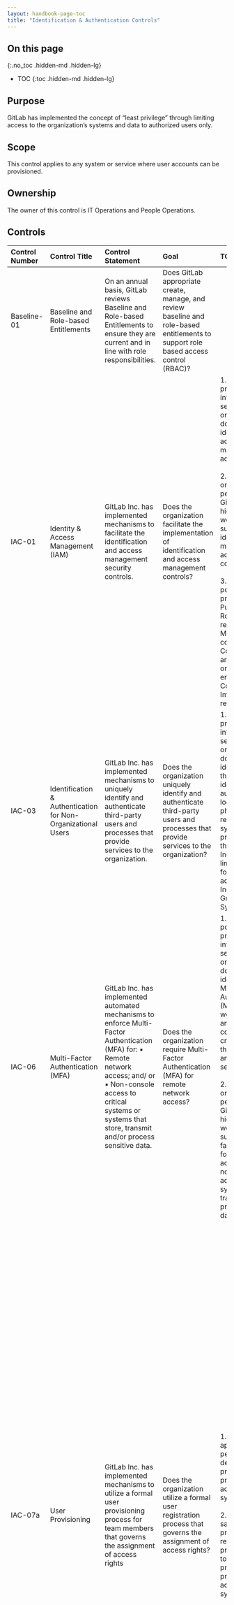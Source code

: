 ```yaml
---
layout: handbook-page-toc
title: "Identification & Authentication Controls"
---
```


## On this page
{:.no_toc .hidden-md .hidden-lg}

- TOC
{:toc .hidden-md .hidden-lg}

## Purpose
GitLab has implemented the concept of “least privilege” through limiting access to the organization’s systems and data to authorized users only.

## Scope
This control applies to any system or service where user accounts can be provisioned.

## Ownership
The owner of this control is IT Operations and People Operations.

## Controls

| Control Number | Control Title | Control Statement | Goal | TOD | TOE | 
|:---------|:-------------|:------|:-----|:-----|:-----|
| Baseline-01 | Baseline and Role-based Entitlements | On an annual basis, GitLab reviews Baseline and Role-based Entitlements to ensure they are current and in line with role responsibilities. | Does GitLab appropriate create, manage, and review baseline and role-based entitlements to support role based access control (RBAC)? | | |
| IAC-01 | Identity & Access Management (IAM) | GitLab Inc. has implemented mechanisms to facilitate the identification and access management security controls. | Does the organization facilitate the implementation of identification and access management controls? | 1. Identify policies, procedures, information security program or other relevant documents that identify and outline access management and access control. <br> <br> 2. Interview key organizational personnel within GitLab to discuss high level workflows that support the identification and management of access and access control. <br> <br> 3. Examine policies and procedures for: Purpose; Scope; Roles and responsibilities; Management commitment; Coordination among organizational entities; Compliance; and Implementation requirements. | 1. Examine policies, procedures, information security program or other relevant documents for evidence that the procedures facilitate implementation of access management over security software, infrastructure, architectures and they relate to access management security controls. | 
| IAC-03 | Identification & Authentication for Non-Organizational Users | GitLab Inc. has implemented mechanisms to uniquely identify and authenticate third-party users and processes that provide services to the organization. | Does the organization uniquely identify and authenticate third-party users and processes that provide services to the organization? | 1. Identify policies, procedures, the information security program or other relevant documents that identify and outline third party users identification, authentication and logical and physical access requirements for systems that provide services to the organization. Including but not limited to to following accounts: Individual Shared Group Temporary System. | 1. Pull a population of all third party user accounts for evidence that unique identifiers and access rights are being applied according to documentation identified in the ToD. | 
| IAC-06 | Multi-Factor Authentication (MFA) | GitLab Inc. has implemented automated mechanisms to enforce Multi-Factor Authentication (MFA) for: ▪ Remote network access; and/ or ▪ Non-console access to critical systems or systems that store, transmit and/or process sensitive data. | Does the organization require Multi-Factor Authentication (MFA) for remote network access? | 1. Examine policies, procedures, the information security program or other relevant documents that identify and outline Multi-Factor Authentication (MFA) for remote work access and/or non-console access to critical systems that store, transmit and/or process sensitive data. <br> <br> 2. Interview key organizational personnel within GitLab to discuss high level workflows that support the facilitation of MFA for remote work access and/or non-console access to critical systems that store, transmit, and/or process sensitive data. | 1. Pull a population of all devices that connect to the system for remote network access and/or non-console access if the system stores, transmits and/or processes sensitive data. <br> <br> 2. Examine current configuration settings for devices that identify and authenticate to the system evidencing the automated mechanisms for MFA are configured as outlined in the ToD. <br> <br> 3. Examine a sample set of devices, their automated mechanisms and MFA configuration settings for evidence these mechanisms are operating as intended. | 
| IAC-07a | User Provisioning | GitLab Inc. has implemented mechanisms to utilize a formal user provisioning process for team members that governs the assignment of access rights | Does the organization utilize a formal user registration process that governs the assignment of access rights? | 1. Inquire of appropriate personnel to determine the process for provisioning access to the system. <br> <br> 2. Inspect a sample provisioning request or provisioning policy to determine the process for provisioning access to the system. | 1. Obtain and inspect a listing of all system accounts and associated roles created during the period. <br> <br> 2. Obtain and inspect a listing of all new hired employees during the period (Note 1). <br> <br> 3. Select an annualized sample based on the population of newly provisioned accounts/roles to the system to determine if they were provisioned appropriately. (NOTE: If the system does not contain a field such as “created date” a population of provisioned accounts can be determined by comparing a user listing from prior to the period start with the current listing OR comparing the current user listing to the list of new hired team members). <br> <br> 4. For the selected sample, obtain and inspect evidence (i.e GitLab issues) that all of the account access granted was the account access requested. <br> <br> 5. For the selected sample, obtain and inspect evidence (i.e GitLab issues) that all of the account access granted was approved by the appropriate personnel. <br> <br> 6. For the selected sample, obtain and inspect evidence (i.e GitLab issues) that the account access granted was approved prior to being provisioned. <br> <br> <br> |
| IAC-07b | User De-Provisioning | GitLab Inc. has implemented mechanisms to utilize a formal user de-provisioning process for terminated team members that governs the assignment of access rights. | Does the organization revoke user access rights following changes in personnel roles and duties, if no longer necessary or permitted? | 1. Inquire of appropriate personnel to determine the process for removing access to the system for users upon termination. <br> <br> 2. Inspect a sample termination ticket or terminations policy to determine the process for removing access to the system. | 1. Obtain and inspect a listing of all terminated users during the period. <br> <br> 2. Obtain and inspect a system generated listing of all active users in the system. <br> <br> 3. Judgmentally select a sample of users terminated during the year using an annualized population size to determine if the users were removed of critical access to the system within the policy SLA. <br> <br> 4. For the selected sample, validate the users no longer have access to the system. <br> <br> 5. For the selected sample, obtain and inspect evidence (i.e GitLab issues) that access removal was completed within the policy SLA. | 
| IAC-07c | Change of Roles & Duties | GitLab Inc. has implemented mechanisms to revoke user access rights following changes in personnel roles and duties, if no longer necessary or permitted. | Does the organization revoke user access rights following changes in personnel roles and duties, if no longer necessary or permitted? | 1. Examine policies, procedures, the information security program or other relevant documents that identify and outline the revocation of user access rights following a change in personnel roles and duties if no longer necessary or permitted within 15 business days of transfer. <br> <br> 2. Interview key organizational personnel within GitLab to discuss high level workflows that support the facilitation of user access right revocation within 15 business days following a change in personnel roles and duties if no longer necessary or permitted. | 1. Pull a population of all users that changed roles or duties within the examination period. <br> <br> 2. Examine user access after role or duty change for evidence that access rights were configured as outlined in the ToD. <br> <br> 3. Examine a sample set of users pre and post access after a role or duty change for evidence access rights were configured or removed as outlined in the ToD. | 
| IAC-08 | Role-Based Access Control (RBAC) | GitLab Inc. has implemented mechanisms to enforce a Role-Based Access Control (RBAC) policy over users and resources that applies need-to-know and fine-grained access control for sensitive data access. | Does the organization enforce a Role-Based Access Control (RBAC) policy over users and resources? | 1. Examine policies, procedures, the information security program or other relevant documents that identify and outline the Role-Based Access Control (RBAC) process as it applies to resources and users with access to sensitive data. <br> <br> 2. Interview key organizational personnel within GitLab to discuss high level workflows that support the facilitation of the RBAC process. | 1. Pull a population of all users with access to the sensitive data within the system. <br> <br> 2. Examine user access for evidence RBAC was configured as outlined in the ToD. <br> <br> 3. Examine a sample set of users for evidence that RBAC access rights were configured outlined in the ToD. | 
| IAC-09 | Identifier Management (User Names) | GitLab Inc. has implemented mechanisms to govern naming standards for usernames and systems to ensure proper user identification management for non-consumer users and administrators. | Does the organization govern naming standards for usernames and systems? | 1. Examine policies, procedures, the information security program or other relevant documents that identify and outline the naming standards for user names and systems to ensure proper user identification management for non-consumers users and administrators. Including but not limited to the following accounts: Individual Shared Group Temporary System. <br> <br> 2. Interview key organizational personnel within GitLab to discuss high level workflows that support the facilitation of naming standards for user names and systems to ensure proper user identification management for non-consumers users and administrators. | 1. Pull a population of all system users for evidence that naming standards for user names and systems were configured per ToD. | 
| IAC-10 | Authenticator Management (Passwords) | GitLab Inc. has implemented mechanisms to securely manage passwords for users and devices ensuring vendor-supplied defaults are changed as part of the installation process. | Does the organization securely manage passwords for users and devices? | 1. Inquire of appropriate personnel to determine the process for authentication to the system and the parameters in place. <br> <br> 2. Inspect the password policy and system configuration to determine if the system is configured in accordance with the password policy. | 1. Obtain and inspect the system configuration and password policy to determine if the system is configured in accordance with the password policy. In case of differences, obtain the documented exemption to the policy. <br> <br> 2. Validate default passwords for system accounts have been changed in line with the password policy. | 
| IAC-15 | Account Management | GitLab Inc. has implemented mechanisms to proactively govern account management of individual, group, system, application, guest and temporary accounts. | Does the organization proactively govern account management of individual, group, system, application, guest and temporary accounts? | 1. Examine policies, procedures, the information security program or other relevant documents that identify and outline measures to be employed to proactively govern account management of individuals, group, system, application, guest and temporary accounts. Including but not limited to: Identifying account type Establishing conditions for group membership Identifying authorized users and specified access privileges Requiring approvals Establishing processes for activation, monitoring, disabling, removing accounts Authorizing and monitoring guest/temporary accounts Notifying managers when temporary accounts are no longer required Deactivating temporary accounts Granting access to system based on: valid access authorization, intended system usage, other attributes as required by GitLab. <br> <br> 2. Interview key organizational personnel within GitLab to discuss high level workflows that support the facilitation of account management governance for individuals, group, system, application, guest and temporary accounts. | 1. Examine account management records or other relevant records for evidence of the governance of account management as outlined in the ToD. <br> <br> 2. Pull a population of all users with access to the system. <br> <br> 3. Examine user access for evidence that access was proactively governed as outlined in the ToD. <br> <br> 4. Examine a sample set of users for evidence that access was proactively governed as outlined in the ToD. | 
| IAC-16 | Privileged Account Management (PAM) | GitLab Inc. has implemented mechanisms to restrict and control privileged access rights for users and services. | Does the organization restrict and control privileged access rights for users and services? | 1. Inquire of appropriate personnel to determine what access is considered administrative in nature and who should be granted administrative access to the system. <br> <br> 2. Inspect (user/role/privilege listing, user guide, other evidence) to determine which roles grant the user administrative access to the system. | 1. Obtain and inspect a listing of all accounts (user/system/service) for the system and their associated roles/privileges. Filter the listing for those roles/privileges with administrative access. <br> <br> 2. Obtain and inspect a listing of all current team members and their associated job title/roles. <br> <br> 3. Obtain and inspect a listing of all new hired team members during the period under audit. <br> <br> 4. Obtain and inspect a listing of all terminated team members. <br> <br> 5. For 100% of the administrative accounts, determine the owner and their role/job title/account purpose for having the administrative access. <br> <br> 6. For 100% of the accounts with administrator privileges, determine if the account is owned by a terminated user. <br> <br> 7. For 100% of the accounts with administrator privileges, determine if the account is owned by a user provisioned the access during the period under audit. If so, obtain evidence that the user was approved for the access prior to granting the access. <br> <br> 8. For all administrative accounts, determine whether the administrative access is appropriate. | 
| IAC-17 | Periodic Review | GitLab Inc. has implemented mechanisms to periodically review the privileges assigned to users to validate the need for such privileges; and reassign or remove privileges, if necessary, to correctly reflect organizational mission and business needs. | Does the organization periodically review the privileges assigned to users to validate the need for such privileges; and reassign or remove privileges, if necessary, to correctly reflect organizational mission and business needs? | 1. Inquire of appropriate personnel to determine the process for reviewing user access to the system. <br> <br> 2. Inspect (a sample user access review, policy etc.) to determine the process for reviewing user access to the system. | 1. Obtain and inspect the completed user access review and supporting documentation. <br> <br> 2. Validate the system user listing used in review was validated for completeness and accuracy and all relevant users were present for review. <br> <br> 3. Validate all other system listings used in review were validated for completeness and accuracy. <br> <br> 4. Validate 100% of users were reviewed for appropriateness. <br> <br> 5. Validate 100% of users were reviewed by appropriate personnel and signoff was captured (Note 1). <br> <br> 6. Validate no users reviewed their own access. <br> <br> 7. Validate no terminated users were identified during the review (Note 2). <br> <br> 8. For all users where access was requested to be modified/removed, validate a rationale was provided and a lookback was completed as appropriate (Note 4) (Note 5). <br> <br> 9. Validate requests for access modification were modified as requested (Note 3) (Note 5). <br> <br> 10. For all users where access was not flagged for modification, validate a rationale was provided (Note 6) <br> <br> 11. Select a sample of users whose access was deemed appropriate and validate that their access appears appropriate (Note 7). | 
| IAC-20 | Access Enforcement | GitLab Inc. has implemented mechanisms to enforce logical access permissions through the principle of "least privilege." | Does the organization enforce logical access permissions through the principle of "least privilege?" | 1. Examine policies, procedures, the information security program or other relevant documents that identify and outline logical access permission enforcement through the principal of “least privilege”. <br> <br> 2. Interview key organizational personnel within GitLab to discuss high level workflows that support the enforcement of logical access permissions. | 1. Pull a population of all users with access to the system. <br> <br> 2. Examine user access for evidence access was configured, granted and enforced through the principal of “least privilege” as outlined in the ToD. <br> <br> 3. Examine a sample set of users for evidence access was configured, granted and enforced through the principal of “least privilege” as outlined in the ToD. | 
| IAC-21 | Least Privilege | GitLab Inc. has implemented mechanisms to utilize the concept of least privilege, allowing only authorized access to processes necessary to accomplish assigned tasks in accordance with organizational business functions. | Does the organization utilize the concept of least privilege, allowing only authorized access to processes necessary to accomplish assigned tasks in accordance with organizational business functions? | 1. Examine policies, procedures, the information security program or other relevant documents that identify and outline how the concept of least privilege is applied to only allow authorized access to processes necessary to accomplish assigned tasks in accordance with organizational business functions. <br> <br> 2. Interview key organizational personnel within GitLab to discuss high level workflows that support the concept of least privilege is applied to only allow authorized access to processes necessary to accomplish assigned tasks in accordance with organizational business functions. | 1. Pull a population of all users with access to the system. <br> <br> 2. Examine user access for evidence access was configured, granted and enforced through the concept of “least privilege” as outlined in the ToD. <br> <br> 3. Examine a sample set of users for evidence access was configured, granted and enforced through the concept of “least privilege” as outlined in the ToD. | 
| IAC-22 | Account Lockout | GitLab Inc. has implemented mechanisms to enforce a limit for consecutive invalid login attempts by a user during an organization-defined time period and automatically locks the account when the maximum number of unsuccessful attempts is exceeded. | Does the organization enforce a limit for consecutive invalid login attempts by a user during an organization-defined time period and automatically locks the account when the maximum number of unsuccessful attempts is exceeded? | 1. Examine policies, procedures, the information security program or other relevant documents that identify and address account lockout mechanisms including but not limited to: Limit on consecutive login attempts by a user during an organization-defined time period Automatically locks the account when max number of unsuccessful attempts is exceeded. <br> <br> 2. Examine documents describing current configuration settings of the automated mechanisms identified for evidence that these mechanisms are configured as defined. | 1. Examine current configuration settings in the system of the automated mechanisms identified for evidence that these mechanisms are configured as defined. <br> <br> 2. Test the configuration for evidence that automated mechanisms are operating as intended. | 

* *Test of Design* - (TOD) – verifies that a control is designed appropriately and that it will prevent or detect a particular risk.
* *Test of Operating Effectiveness* - (TOE) - used for verifying that the control is in place and it operates as it was designed.

### Policy Reference

* [Access Management Policy](https://about.gitlab.com/handbook/security/access-management-policy.html)
* [Access Management Process](/handbook/security/#access-management-process)
* [Principle of Least Privilege](https://about.gitlab.com/handbook/security/access-management-policy.html#principle-of-least-privilege)
* [Baseline Role-Based Entitlements](https://about.gitlab.com/handbook/business-technology/team-member-enablement/onboarding-access-requests/access-requests/baseline-entitlements/)
* [Access Control Policy](/handbook/security/access-management-policy.html)
* [Access Control Policy and Procedures](/handbook/security/#access-control-policy-and-procedures)
* [Access Request Process](/handbook/security/access-management-policy.html#access-requests-and-onboarding)
* [IT Ops instructions and FAQs for Access Requests](/handbook/business-technology/team-member-enablement/onboarding-access-requests/access-requests/)	
* [Okta Baseline Entitlements-Okta Application stack](https://gitlab.com/gitlab-com/www-gitlab-com/-/blob/master/data/tech_stack.yml)
* [Access Change Request](/handbook/business-technology/team-member-enablement/onboarding-access-requests/access-requests/#access-change-request)
* [Single Person Access Requests](/handbook/business-technology/team-member-enablement/onboarding-access-requests/access-requests/#individual-or-bulk-access-request) 	
* [Access Request Template](https://gitlab.com/gitlab-com/team-member-epics/access-requests/-/issues/new?issuable_template=New_Access_Request)
* [Template used for Access Reviews](https://gitlab.com/gitlab-com/team-member-epics/access-requests/issues/new?issuable_template=Access_Review)
* [Logical Access Deprovisioning](/handbook/security/#deprovisioning)
* [Access Reviews](/handbook/security/#access-reviews)
* [GitLab Offboarding Guidelines](/handbook/people-group/offboarding/offboarding_standards/)
* [Access Review Policy and Procedures](/handbook/security/#access-reviews)
* [Timing of Quarterly Access Reviews](/handbook/security/#timing-of-quarterly-access-reviews)
* [User Access Listing Generation Procedures and Guidelines Runbook](https://gitlab.com/gitlab-com/gl-security/security-assurance/sec-compliance/compliance/blob/master/runbooks/Access_Review_Runbook.md)
* [Job Transfers](/handbook/security/#job-transfers)
* [Access Removal Request](https://gitlab.com/gitlab-com/team-member-epics/access-requests/-/tree/master)
* [Unique Account Identifiers](/handbook/security/#unique-account-identifiers)
* [Access Control Policy and Procedures including Shared account restrictions](/handbook/security/#access-control-policy-and-procedures)
* [Section on shared accounts in Okta handbook page](/handbook/business-technology/okta/#i-have-an-application-that-uses-a-shared-password-for-my-team-can-i-move-this-to-okta) 
* [NIST IA-4 IDENTIFIER MANAGEMENT](https://nvd.nist.gov/800-53/Rev4/control/IA-4)
* [Password Policy Guidelines](/handbook/security/#gitlab-password-policy-guidelines)
* [Access Management process documented in teh handbook including service account template](/handbook/security/access-management-policy.html#access-management)
* [Template for New Service Account with the verbiage of `deny interactive login`](https://gitlab.com/gitlab-com/access-requests/blob/master/.gitlab/issue_templates/New%20Service%20Account%20Request.md)
* [Two Factor Authentication](/handbook/security/#two-factor-authentication)
* [Handbook section `Security Process and Procedures for Team Members` - Accounts and Passwords](/handbook/security/#security-process-and-procedures-for-team-members)
* [Handbook section `1Password for Teams`](/handbook/security/#1password-for-teams)
* [Handbook>Engineering>Security>`Access Management Process`](/handbook/security/#access-management-process)
* [Recorded meeting on the status of 1Password to Okta migration with Rob Mitchell](https://www.youtube.com/watch?v=UMU-V224Mws&feature=youtu.be)
* [Proposal: Set-up SAML for SOX-in-scope Applications to Support Compliance with 6 Information Security Controls](https://gitlab.com/gitlab-com/gl-security/zero-trust/okta/issues/152)
* [People Ops Vault Shared Passwords](https://gitlab.com/gitlab-com/gl-security/zero-trust/okta/issues/13)
* [Shared Account Access Request](/handbook/business-technology/team-member-enablement/onboarding-access-requests/access-requests/#shared-account-access-request)
* [Access Control Policy and Procedures](/handbook/security/#access-control-policy-and-procedures)
* [Okta documentation on shared accounts](/handbook/business-technology/okta/#i-have-an-application-that-uses-a-shared-password-for-my-team-can-i-move-this-to-okta)
* [New Shared Account Access Request](/handbook/business-technology/team-member-enablement/onboarding-access-requests/access-requests/#shared-account-access-request)
* [Shared Account Access Request Handbook page](/handbook/business-technology/team-member-enablement/onboarding-access-requests/access-requests/)


